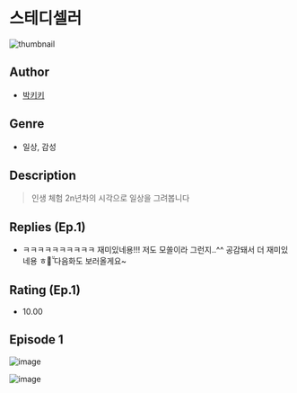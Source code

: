 # 스테디셀러
![thumbnail](https://image-comic.pstatic.net/user_contents_data/challenge_comic/2023/05/25/367098/upload_7293917354435753264_480x623.jpeg)

## Author
- [박키키](https://comic.naver.com/artistTitle?id=367098)

## Genre
- 일상, 감성

## Description
> 인생 체험 2n년차의 시각으로 일상을 그려봅니다

## Replies (Ep.1)
- ㅋㅋㅋㅋㅋㅋㅋㅋㅋㅋ 재미있네용!!! 저도 모쏠이라 그런지..^^ 공감돼서 더 재미있네용 ㅎㅎ̌̈ 다음화도 보러올게요~

## Rating (Ep.1)
- 10.00

## Episode 1
![image](https://image-comic.pstatic.net/user_contents_data/challenge_comic/2023/05/25/367098/upload_3546920303222339120.jpeg)

![image](https://image-comic.pstatic.net/user_contents_data/challenge_comic/2023/05/25/367098/upload_7076617598656918116.jpeg)

